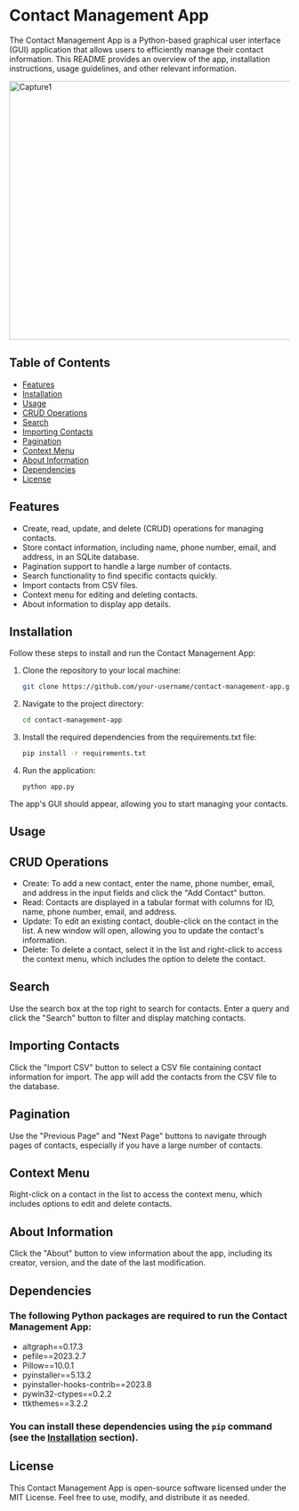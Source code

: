 # Contact Management App

The Contact Management App is a Python-based graphical user interface (GUI) application that allows users to efficiently manage their contact information. This README provides an overview of the app, installation instructions, usage guidelines, and other relevant information.

<img width="921" height="465" alt="Capture1" src="https://github.com/user-attachments/assets/a3c72dae-d892-43c1-90a1-a22bd78c69ce" />


## Table of Contents

- [Features](#features)
- [Installation](#installation)
- [Usage](#usage)
- [CRUD Operations](#crud-operations)
- [Search](#search)
- [Importing Contacts](#importing-contacts)
- [Pagination](#pagination)
- [Context Menu](#context-menu)
- [About Information](#about-information)
- [Dependencies](#dependencies)
- [License](#license)

## Features

- Create, read, update, and delete (CRUD) operations for managing contacts.
- Store contact information, including name, phone number, email, and address, in an SQLite database.
- Pagination support to handle a large number of contacts.
- Search functionality to find specific contacts quickly.
- Import contacts from CSV files.
- Context menu for editing and deleting contacts.
- About information to display app details.

## Installation

Follow these steps to install and run the Contact Management App:

1. Clone the repository to your local machine:
   ```bash
   git clone https://github.com/your-username/contact-management-app.git
   
2. Navigate to the project directory:
   ```bash
   cd contact-management-app
   
3. Install the required dependencies from the requirements.txt file:
   ```bash
   pip install -r requirements.txt
   
4. Run the application:
   ```bash
   python app.py

The app's GUI should appear, allowing you to start managing your contacts.

## Usage
## CRUD Operations
- Create: To add a new contact, enter the name, phone number, email, and address in the input fields and click the "Add Contact" button.
- Read: Contacts are displayed in a tabular format with columns for ID, name, phone number, email, and address.
- Update: To edit an existing contact, double-click on the contact in the list. A new window will open, allowing you to update the contact's information.
- Delete: To delete a contact, select it in the list and right-click to access the context menu, which includes the option to delete the contact.

## Search
Use the search box at the top right to search for contacts. Enter a query and click the "Search" button to filter and display matching contacts.
## Importing Contacts
Click the "Import CSV" button to select a CSV file containing contact information for import. The app will add the contacts from the CSV file to the database.
## Pagination
Use the "Previous Page" and "Next Page" buttons to navigate through pages of contacts, especially if you have a large number of contacts.
## Context Menu
Right-click on a contact in the list to access the context menu, which includes options to edit and delete contacts.
## About Information
Click the "About" button to view information about the app, including its creator, version, and the date of the last modification.

## Dependencies
### The following Python packages are required to run the Contact Management App:
- altgraph==0.17.3
- pefile==2023.2.7
- Pillow==10.0.1
- pyinstaller==5.13.2
- pyinstaller-hooks-contrib==2023.8
- pywin32-ctypes==0.2.2
- ttkthemes==3.2.2
### You can install these dependencies using the `pip` command (see the [Installation](#installation) section).

## License
This Contact Management App is open-source software licensed under the MIT License. Feel free to use, modify, and distribute it as needed.
